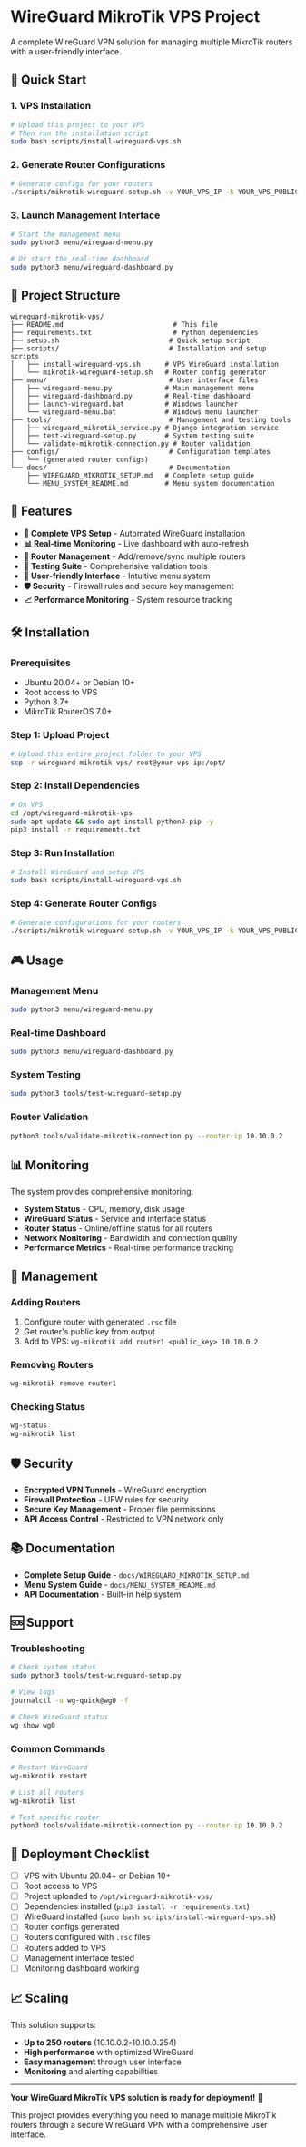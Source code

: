 # WireGuard MikroTik VPS Project

A complete WireGuard VPN solution for managing multiple MikroTik routers with a user-friendly interface.

## 🚀 Quick Start

### 1. VPS Installation
```bash
# Upload this project to your VPS
# Then run the installation script
sudo bash scripts/install-wireguard-vps.sh
```

### 2. Generate Router Configurations
```bash
# Generate configs for your routers
./scripts/mikrotik-wireguard-setup.sh -v YOUR_VPS_IP -k YOUR_VPS_PUBLIC_KEY -c 10
```

### 3. Launch Management Interface
```bash
# Start the management menu
sudo python3 menu/wireguard-menu.py

# Or start the real-time dashboard
sudo python3 menu/wireguard-dashboard.py
```

## 📁 Project Structure

```
wireguard-mikrotik-vps/
├── README.md                           # This file
├── requirements.txt                    # Python dependencies
├── setup.sh                           # Quick setup script
├── scripts/                           # Installation and setup scripts
│   ├── install-wireguard-vps.sh      # VPS WireGuard installation
│   └── mikrotik-wireguard-setup.sh   # Router config generator
├── menu/                              # User interface files
│   ├── wireguard-menu.py             # Main management menu
│   ├── wireguard-dashboard.py        # Real-time dashboard
│   ├── launch-wireguard.bat          # Windows launcher
│   └── wireguard-menu.bat            # Windows menu launcher
├── tools/                             # Management and testing tools
│   ├── wireguard_mikrotik_service.py # Django integration service
│   ├── test-wireguard-setup.py       # System testing suite
│   └── validate-mikrotik-connection.py # Router validation
├── configs/                           # Configuration templates
│   └── (generated router configs)
└── docs/                              # Documentation
    ├── WIREGUARD_MIKROTIK_SETUP.md   # Complete setup guide
    └── MENU_SYSTEM_README.md         # Menu system documentation
```

## 🎯 Features

- **🔧 Complete VPS Setup** - Automated WireGuard installation
- **📊 Real-time Monitoring** - Live dashboard with auto-refresh
- **🔌 Router Management** - Add/remove/sync multiple routers
- **🧪 Testing Suite** - Comprehensive validation tools
- **📱 User-friendly Interface** - Intuitive menu system
- **🛡️ Security** - Firewall rules and secure key management
- **📈 Performance Monitoring** - System resource tracking

## 🛠️ Installation

### Prerequisites
- Ubuntu 20.04+ or Debian 10+
- Root access to VPS
- Python 3.7+
- MikroTik RouterOS 7.0+

### Step 1: Upload Project
```bash
# Upload this entire project folder to your VPS
scp -r wireguard-mikrotik-vps/ root@your-vps-ip:/opt/
```

### Step 2: Install Dependencies
```bash
# On VPS
cd /opt/wireguard-mikrotik-vps
sudo apt update && sudo apt install python3-pip -y
pip3 install -r requirements.txt
```

### Step 3: Run Installation
```bash
# Install WireGuard and setup VPS
sudo bash scripts/install-wireguard-vps.sh
```

### Step 4: Generate Router Configs
```bash
# Generate configurations for your routers
./scripts/mikrotik-wireguard-setup.sh -v YOUR_VPS_IP -k YOUR_VPS_PUBLIC_KEY -c 10
```

## 🎮 Usage

### Management Menu
```bash
sudo python3 menu/wireguard-menu.py
```

### Real-time Dashboard
```bash
sudo python3 menu/wireguard-dashboard.py
```

### System Testing
```bash
sudo python3 tools/test-wireguard-setup.py
```

### Router Validation
```bash
python3 tools/validate-mikrotik-connection.py --router-ip 10.10.0.2
```

## 📊 Monitoring

The system provides comprehensive monitoring:

- **System Status** - CPU, memory, disk usage
- **WireGuard Status** - Service and interface status
- **Router Status** - Online/offline status for all routers
- **Network Monitoring** - Bandwidth and connection quality
- **Performance Metrics** - Real-time performance tracking

## 🔧 Management

### Adding Routers
1. Configure router with generated `.rsc` file
2. Get router's public key from output
3. Add to VPS: `wg-mikrotik add router1 <public_key> 10.10.0.2`

### Removing Routers
```bash
wg-mikrotik remove router1
```

### Checking Status
```bash
wg-status
wg-mikrotik list
```

## 🛡️ Security

- **Encrypted VPN Tunnels** - WireGuard encryption
- **Firewall Protection** - UFW rules for security
- **Secure Key Management** - Proper file permissions
- **API Access Control** - Restricted to VPN network only

## 📚 Documentation

- **Complete Setup Guide** - `docs/WIREGUARD_MIKROTIK_SETUP.md`
- **Menu System Guide** - `docs/MENU_SYSTEM_README.md`
- **API Documentation** - Built-in help system

## 🆘 Support

### Troubleshooting
```bash
# Check system status
sudo python3 tools/test-wireguard-setup.py

# View logs
journalctl -u wg-quick@wg0 -f

# Check WireGuard status
wg show wg0
```

### Common Commands
```bash
# Restart WireGuard
wg-mikrotik restart

# List all routers
wg-mikrotik list

# Test specific router
python3 tools/validate-mikrotik-connection.py --router-ip 10.10.0.2
```

## 🎯 Deployment Checklist

- [ ] VPS with Ubuntu 20.04+ or Debian 10+
- [ ] Root access to VPS
- [ ] Project uploaded to `/opt/wireguard-mikrotik-vps/`
- [ ] Dependencies installed (`pip3 install -r requirements.txt`)
- [ ] WireGuard installed (`sudo bash scripts/install-wireguard-vps.sh`)
- [ ] Router configs generated
- [ ] Routers configured with `.rsc` files
- [ ] Routers added to VPS
- [ ] Management interface tested
- [ ] Monitoring dashboard working

## 📈 Scaling

This solution supports:
- **Up to 250 routers** (10.10.0.2-10.10.0.254)
- **High performance** with optimized WireGuard
- **Easy management** through user interface
- **Monitoring** and alerting capabilities

---

**Your WireGuard MikroTik VPS solution is ready for deployment!** 🎉

This project provides everything you need to manage multiple MikroTik routers through a secure WireGuard VPN with a comprehensive user interface.

